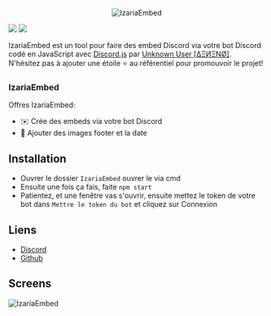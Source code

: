 <center><img alt="IzariaEmbed" src="https://cdn.discordapp.com/attachments/793909293090209812/841439887843524608/images.png"></center>

[![](https://img.shields.io/discord/745382663896039496.svg?logo=discord&colorB=7289DA)](https://discord.gg/WSDfHcE)
[![](https://img.shields.io/badge/discord.js-v12.0.0--dev-blue.svg?logo=npm)](https://github.com/discordjs)

IzariaEmbed est un tool pour faire des embed Discord via votre bot Discord codé en JavaScript avec [Discord.js](https://discord.js.org) par [Unknown User [ΔΞИΞNØ]](https://github.com/Unknown-user-dev).  
N'hésitez pas à ajouter une étoile ⭐ au référentiel pour promouvoir le projet!

### IzariaEmbed

Offres IzariaEmbed:
*   ✉️ Crée des embeds via votre bot Discord
*   🤖 Ajouter des images footer et la date

## Installation

* Ouvrer le dossier `IzariaEmbed` ouvrer le via cmd
* Ensuite une fois ça fais, faite `npm start`
* Patientez, et une fenêtre vas s'ouvrir, ensuite mettez le token de votre bot dans `Mettre le token du bot` et cliquez sur Connexion

## Liens

*   [Discord](https://discord.gg/WSDfHcE)
*   [Github](https://github.com/Unknown-user-dev)

## Screens
<img alt="IzariaEmbed" src="https://user-images.githubusercontent.com/69392977/117735665-338ecd80-b1f6-11eb-9f91-c75bf2d0d5fb.png"><br>  
